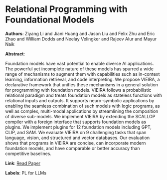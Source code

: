 # Relational Programming with Foundational Models

**Authors**: Ziyang Li and Jiani Huang and Jason Liu and Felix Zhu and Eric Zhao and William Dodds and Neelay Velingker and Rajeev Alur and Mayur Naik

**Abstract**:

Foundation models have vast potential to enable diverse AI applications. The powerful yet incomplete nature of these models has spurred a wide range of mechanisms to augment them with capabilities such as in-context learning, information retrieval, and code interpreting. We propose VIEIRA, a declarative framework that unifies these mechanisms in a general solution for programming with foundation models. VIEIRA follows a probabilistic relational paradigm and treats foundation models as stateless functions with relational inputs and outputs. It supports neuro-symbolic applications by enabling the seamless combination of such models with logic programs, as well as complex, multi-modal applications by streamlining the composition of diverse sub-models. We implement VIEIRA by extending the SCALLOP compiler with a foreign interface that supports foundation models as plugins. We implement plugins for 12 foundation models including GPT, CLIP, and SAM. We evaluate VIEIRA on 9 challenging tasks that span language, vision, and structured and vector databases. Our evaluation shows that programs in VIEIRA are concise, can incorporate modern foundation models, and have comparable or better accuracy than competitive baselines.

**Link**: [Read Paper](https://doi.org/10.1609/aaai.v38i9.28934)

**Labels**: PL for LLMs
